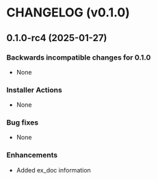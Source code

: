 # CHANGELOG (v0.1.0)

## 0.1.0-rc4 (2025-01-27)

### Backwards incompatible changes for 0.1.0
 * None

### Installer Actions
 * None

### Bug fixes
 * None

### Enhancements
 * Added ex_doc information